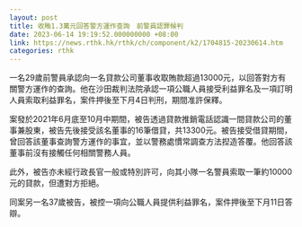 ```yaml
---
layout: post
title: 收賄1.3萬元回答警方運作查詢　前警員認罪候判
date: 2023-06-14 19:19:52.000000000 +08:00
link: https://news.rthk.hk/rthk/ch/component/k2/1704815-20230614.htm
categories: rthk
---
```


一名29歲前警員承認向一名貸款公司董事收取賄款超過13000元，以回答對方有關警方運作的查詢。他在沙田裁判法院承認一項公職人員接受利益罪名及一項訂明人員索取利益罪名，案件押後至下月4日判刑，期間准許保釋。

案發於2021年6月底至10月中期間，被告透過貸款推銷電話認識一間貸款公司的董事兼股東，被告先後接受該名董事的16筆借貸，共13300元。被告接受借貸期間，曾回答該董事查詢警方運作的事宜，並以警務處慣常調查方法揑造答覆。他回答該董事前沒有接觸任何相關警務人員。

此外，被告亦未經行政長官一般或特別許可，向其小隊一名警員索取一筆約10000元的貸款，但遭對方拒絕。

同案另一名37歲被告，被控一項向公職人員提供利益罪名，案件押後至下月11日答辯。
